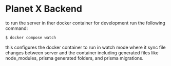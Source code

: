 # Planet X Backend

to run the server in ther docker container for development
run the following command:

```bash
$ docker compose watch
```

this configures the docker container to run in watch mode where it sync file changes between server and the container including generated files like node_modules, prisma generated folders, and prisma migrations. 